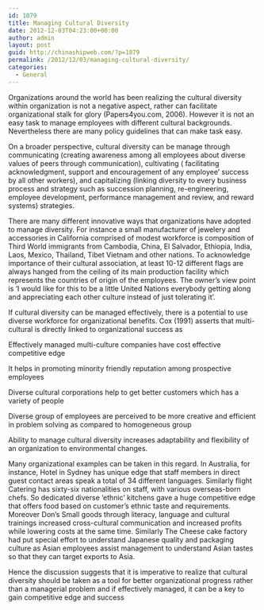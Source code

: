 ```yaml
---
id: 1079
title: Managing Cultural Diversity
date: 2012-12-03T04:23:00+00:00
author: admin
layout: post
guid: http://chinashipweb.com/?p=1079
permalink: /2012/12/03/managing-cultural-diversity/
categories:
  - General
---
```

Organizations around the world has been realizing the cultural diversity within organization is not a negative aspect, rather can facilitate organizational stalk for glory (Papers4you.com, 2006). However it is not an easy task to manage employees with different cultural backgrounds. Nevertheless there are many policy guidelines that can make task easy.

On a broader perspective, cultural diversity can be manage through communicating (creating awareness among all employees about diverse values of peers through communication), cultivating ( facilitating acknowledgment, support and encouragement of any employee’ success by all other workers), and capitalizing (linking diversity to every business process and strategy such as succession planning, re-engineering, employee development, performance management and review, and reward systems) strategies.

There are many different innovative ways that organizations have adopted to manage diversity. For instance a small manufacturer of jewelery and accessories in California comprised of modest workforce is composition of Third World immigrants from Cambodia, China, El Salvador, Ethiopia, India, Laos, Mexico, Thailand, Tibet Vietnam and other nations. To acknowledge importance of their cultural association, at least 10-12 different flags are always hanged from the ceiling of its main production facility which represents the countries of origin of the employees. The owner’s view point is ‘I would like for this to be a little United Nations everybody getting along and appreciating each other culture instead of just tolerating it’. 

If cultural diversity can be managed effectively, there is a potential to use diverse workforce for organizational benefits. Cox (1991) asserts that multi-cultural is directly linked to organizational success as

Effectively managed multi-culture companies have cost effective competitive edge

It helps in promoting minority friendly reputation among prospective employees

Diverse cultural corporations help to get better customers which has a variety of people

Diverse group of employees are perceived to be more creative and efficient in problem solving as compared to homogeneous group

Ability to manage cultural diversity increases adaptability and flexibility of an organization to environmental changes.

Many organizational examples can be taken in this regard. In Australia, for instance, Hotel in Sydney has unique edge that staff members in direct guest contact areas speak a total of 34 different languages. Similarly flight Catering has sixty-six nationalities on staff, with various overseas-born chefs. So dedicated diverse ‘ethnic’ kitchens gave a huge competitive edge that offers food based on customer’s ethnic taste and requirements. Moreover Don’s Small goods through literacy, language and cultural trainings increased cross-cultural communication and increased profits while lowering costs at the same time. Similarly The Cheese cake factory had put special effort to understand Japanese quality and packaging culture as Asian employees assist management to understand Asian tastes so that they can target exports to Asia.

Hence the discussion suggests that it is imperative to realize that cultural diversity should be taken as a tool for better organizational progress rather than a managerial problem and if effectively managed, it can be a key to gain competitive edge and success